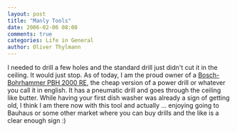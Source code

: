 ```yaml
---
layout: post
title: "Manly Tools"
date: 2006-02-06 08:08
comments: true
categories: Life in General
author: Oliver Thylmann
---
```





I needed to drill a few holes and the standard drill just didn't cut it in the ceiling. It would just stop. As of today, I am the proud owner of a [Bosch-Bohrhammer PBH 2000 RE](http://www.bosch-pt.de/boptocs-de/Product.jsp;jsessionid=B5A1E16F97F4A1C67C2AEDFE0310E3EC?division=hw&amp;ccat_id=9625&amp;prod_id=9596), the cheap version of a power drill or whatever you call it in english. It has a pneumatic drill and goes through the ceiling like butter. While having your first dish washer was already a sign of getting old, I think I am there now with this tool and actually ... enjoying going to Bauhaus or some other market where you can buy drills and the like is a clear enough sign :)






